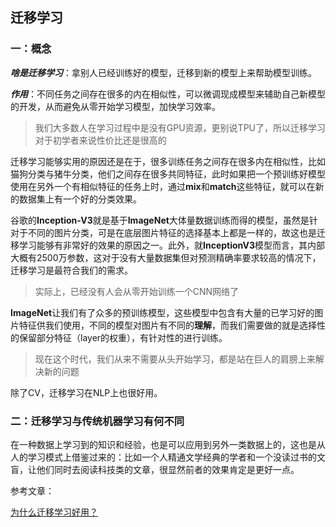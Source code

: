 ## 迁移学习

### 一：概念

***啥是迁移学习***：拿别人已经训练好的模型，迁移到新的模型上来帮助模型训练。

***作用***：不同任务之间存在很多的内在相似性，可以微调现成模型来辅助自己新模型的开发，从而避免从零开始学习模型，加快学习效率。

> 我们大多数人在学习过程中是没有GPU资源，更别说TPU了，所以迁移学习对于初学者来说性价比还是很高的



迁移学习能够实用的原因还是在于，很多训练任务之间存在很多内在相似性，比如猫狗分类与猪牛分类，他们之间存在很多共同特征，此时如果把一个预训练好模型使用在另外一个有相似特征的任务上时，通过**mix**和**match**这些特征，就可以在新的数据集上有一个好的分类效果。

谷歌的**Inception-V3**就是基于**ImageNet**大体量数据训练而得的模型，虽然是针对于不同的图片分类，可是在底层图片特征的选择基本上都是一样的，故这也是迁移学习能够有非常好的效果的原因之一。此外，就**InceptionV3**模型而言，其内部大概有2500万参数，这对于没有大量数据集但对预测精确率要求较高的情况下，迁移学习是最符合我们的需求。

> 实际上，已经没有人会从零开始训练一个CNN网络了

**ImageNet**让我们有了众多的预训练模型，这些模型中包含有大量的已学习好的图片特征供我们使用，不同的模型对图片有不同的**理解**，而我们需要做的就是选择性的保留部分特征（layer的权重），有针对性的进行训练。

> 现在这个时代，我们从来不需要从头开始学习，都是站在巨人的肩膀上来解决新的问题



除了CV，迁移学习在NLP上也很好用。



### 二：迁移学习与传统机器学习有何不同

在一种数据上学习到的知识和经验，也是可以应用到另外一类数据上的，这也是从人的学习模式上借鉴过来的：比如一个人精通文学经典的学者和一个没读过书的文盲，让他们同时去阅读科技类的文章，很显然前者的效果肯定是更好一点。







参考文章：

[为什么迁移学习好用？](https://www.quora.com/Why-does-transfer-learning-works-Is-it-because-the-source-and-the-target-task-are-similar-Or-is-it-because-the-dataset-used-in-source-task-is-good-enough-that-its-representation-can-be-used-to-discover-patterns-from)





